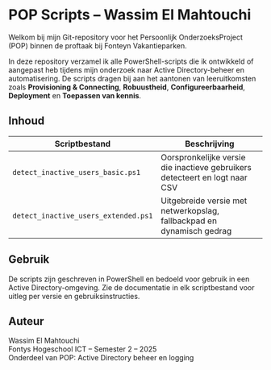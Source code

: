 # POP Scripts – Wassim El Mahtouchi

Welkom bij mijn Git-repository voor het Persoonlijk OnderzoeksProject (POP) binnen de proftaak bij Fonteyn Vakantieparken.

In deze repository verzamel ik alle PowerShell-scripts die ik ontwikkeld of aangepast heb tijdens mijn onderzoek naar Active Directory-beheer en automatisering. De scripts dragen bij aan het aantonen van leeruitkomsten zoals **Provisioning & Connecting**, **Robuustheid**, **Configureerbaarheid**, **Deployment** en **Toepassen van kennis**.

## Inhoud

| Scriptbestand                        | Beschrijving                                                                 |
|-------------------------------------|------------------------------------------------------------------------------|
| `detect_inactive_users_basic.ps1`   | Oorspronkelijke versie die inactieve gebruikers detecteert en logt naar CSV |
| `detect_inactive_users_extended.ps1`| Uitgebreide versie met netwerkopslag, fallbackpad en dynamisch gedrag       |

## Gebruik

De scripts zijn geschreven in PowerShell en bedoeld voor gebruik in een Active Directory-omgeving. Zie de documentatie in elk scriptbestand voor uitleg per versie en gebruiksinstructies.

## Auteur

Wassim El Mahtouchi  
Fontys Hogeschool ICT – Semester 2 – 2025  
Onderdeel van POP: Active Directory beheer en logging
